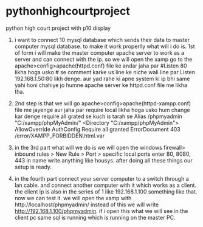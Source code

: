 # pythonhighcourtproject
python high court project with p10 display

1) i want to connect 10 mysql database which sends their data to master computer mysql database. to make it work properlly what will i do is.
   1st of form i will make the master computer apache server to work as a server and can connect with the ip. so we will open the xamp go to the apache>config>apache(httpd.conf) file ke andar jaha par #Listen 80 likha hoga usko # se comment karke us line ke niche wali line par  Listen 192.168.1.50:80 likh denge. aur yad rahe ki apne system ki ip bhi same yahi honi chahiye jo humne apache server ke httpd.conf file me likha tha.

2) 2nd step is that we will go apache>config>apache(httpd-xampp.conf) file me jayenge aur jaha par require local likha hoga usko hum change kar denge require all grated se kuch is tarah se
                                                 Alias /phpmyadmin "C:/xampp/phpMyAdmin/"
                                            <Directory "C:/xampp/phpMyAdmin">
                                                  AllowOverride AuthConfig
                                                  Require all granted
                                                  ErrorDocument 403 /error/XAMPP_FORBIDDEN.html.var
                                            </Directory>

3) in the 3rd part what will we do is we will open the windows firewall> inbound rules > New Rule > Port > specific local ports enter 80, 8080, 443 in name write anything like housys. after doing all these things our setup is ready.

4) in the fourth part connect your server computer to a switch through a lan cable. and connect another computer with it which works as a client. the client ip is also in the series of 1 like 192.168.1.100 something like that. now we can test it. we will open the xamp with http://localhost/phpmyadmin/ instead of this we will
write http://192.168.1.100/phpmyadmin. if i open this what we will see in the client pc same sql is running which is running on the master PC.
